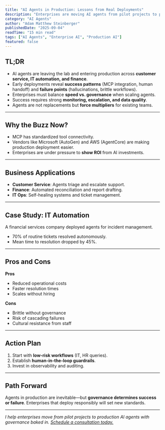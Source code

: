 ```yaml
---
title: "AI Agents in Production: Lessons from Real Deployments"
description: "Enterprises are moving AI agents from pilot projects to production. Learn what works, what fails, and how to deploy responsibly at scale."
category: "AI Agents"
author: "Adam Matthew Steinberger"
publishedDate: "2025-09-04"
readTime: "15 min read"
tags: ["AI Agents", "Enterprise AI", "Production AI"]
featured: false
---
```


## TL;DR
- AI agents are leaving the lab and entering production across **customer service, IT automation, and finance**.  
- Early deployments reveal **success patterns** (MCP integration, human handoff) and **failure points** (hallucinations, brittle workflows).  
- Enterprises must balance **speed vs. governance** when scaling agents.  
- Success requires strong **monitoring, escalation, and data quality**.  
- Agents are not replacements but **force multipliers** for existing teams.  

---

## Why the Buzz Now?

- MCP has standardized tool connectivity.  
- Vendors like Microsoft (AutoGen) and AWS (AgentCore) are making production deployment easier.  
- Enterprises are under pressure to **show ROI** from AI investments.  

---

## Business Applications

- **Customer Service**: Agents triage and escalate support.  
- **Finance**: Automated reconciliation and report drafting.  
- **IT Ops**: Self-healing systems and ticket management.  

---

## Case Study: IT Automation

A financial services company deployed agents for incident management.  
- 70% of routine tickets resolved autonomously.  
- Mean time to resolution dropped by 45%.  

---

## Pros and Cons

**Pros**  
- Reduced operational costs  
- Faster resolution times  
- Scales without hiring  

**Cons**  
- Brittle without governance  
- Risk of cascading failures  
- Cultural resistance from staff  

---

## Action Plan

1. Start with **low-risk workflows** (IT, HR queries).  
2. Establish **human-in-the-loop guardrails**.  
3. Invest in observability and auditing.  

---

## Path Forward

Agents in production are inevitable—but **governance determines success or failure**. Enterprises that deploy responsibly will set new standards.  

---

*I help enterprises move from pilot projects to production AI agents with governance baked in. [Schedule a consultation today.](/services/ai-consulting)*